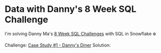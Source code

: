 # Data with Danny's 8 Week SQL Challenge
I'm solving Danny Ma's [8 Week SQL Challenges](https://8weeksqlchallenge.com/) with SQL in Snowflake ❄️

Challenge: [Case Study #1 - Danny's Diner](https://8weeksqlchallenge.com/case-study-1/)
Solution:
